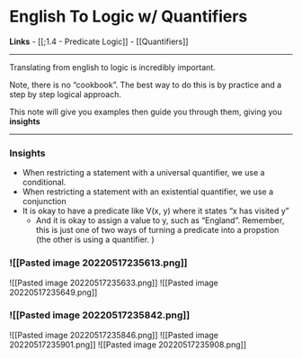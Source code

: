 # English To Logic w/ Quantifiers 

**Links** - [[;1.4 - Predicate Logic]]
		   - [[Quantifiers]]

---

Translating from english to logic is incredibly important. 

Note, there is no “cookbook”. The best way to do this is by practice and a step by step logical approach. 

This note will give you examples then guide you through them, giving you **insights**


---

### Insights 
- When restricting a statement with a universal quantifier, we use a conditional. 
- When restricting a statement with an existential quantifier, we use a conjunction
- It is okay to have a predicate like V(x, y) where it states “x has visited y”
	- And it is okay to assign a value to y, such as “England”. Remember, this is just one of two ways of turning a predicate into a propstion (the other is using a quantifier. )



### ![[Pasted image 20220517235613.png]]

![[Pasted image 20220517235633.png]]
![[Pasted image 20220517235649.png]]



### ![[Pasted image 20220517235842.png]]
![[Pasted image 20220517235846.png]]
![[Pasted image 20220517235901.png]]
![[Pasted image 20220517235908.png]]